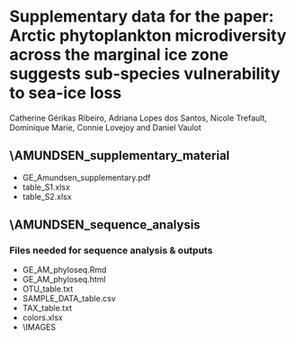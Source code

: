 # Supplementary data for the paper: Arctic phytoplankton microdiversity across the marginal ice zone suggests sub-species vulnerability to sea-ice loss
Catherine Gérikas Ribeiro, Adriana Lopes dos Santos, Nicole Trefault, Dominique Marie, Connie Lovejoy and Daniel Vaulot

## \AMUNDSEN_supplementary_material

* GE_Amundsen_supplementary.pdf
* table_S1.xlsx
* table_S2.xlsx

## \AMUNDSEN_sequence_analysis

### Files needed for sequence analysis & outputs

* GE_AM_phyloseq.Rmd
* GE_AM_phyloseq.html
* OTU_table.txt
* SAMPLE_DATA_table.csv
* TAX_table.txt
* colors.xlsx
* \IMAGES
